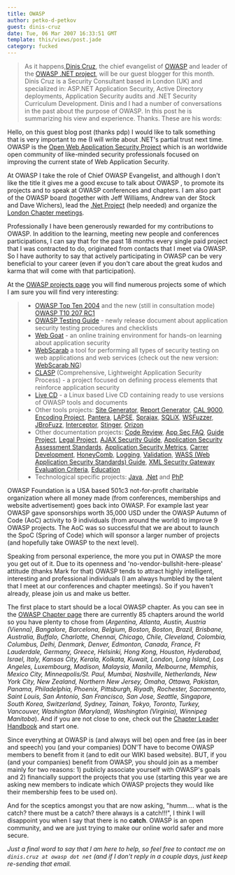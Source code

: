 ```yaml
---
title: OWASP
author: petko-d-petkov
guest: dinis-cruz
date: Tue, 06 Mar 2007 16:33:51 GMT
template: this/views/post.jade
category: fucked
---
```


> As it happens,[Dinis Cruz](http://www.owasp.org/index.php/User:Dinis.cruz), the chief evangelist of [OWASP](http://www.owasp.org) and leader of the [OWASP .NET project](http://www.owasp.org/index.php/Category:OWASP_.NET_Project), will be our guest blogger for this month. Dinis Cruz is a Security Consultant based in London (UK) and specialized in: ASP.NET Application Security, Active Directory deployments, Application Security audits and .NET Security Curriculum Development. Dinis and I had a number of conversations in the past about the purpose of OWASP. In this post he is summarizing his view and experience. Thanks. These are his words:

Hello, on this guest blog post (thanks pdp) I would like to talk something that is very important to me (I will write about .NET's partial trust next time. OWASP is the [Open Web Application Security Project](http://www.owasp.org) which is an worldwide open community of like-minded security professionals focused on improving the current state of Web Application Security.

At OWASP I take the role of Chief OWASP Evangelist, and although I don't like the title it gives me a good excuse to talk about OWASP , to promote its projects and to speak at OWASP conferences and chapters. I  am also part of the OWASP board (together with Jeff Williams, Andrew van der Stock and Dave Wichers), lead the [.Net Project](http://www.owasp.org/index.php/Category:OWASP_.NET_Project) (help needed) and organize the [London Chapter meetings](http://www.owasp.org/index.php/London).

Professionally I have been generously rewarded for my contributions to OWASP. In addition to the learning, meeting new people and conferences participations, I can say that for the past 18 months every single paid project that I was contracted to do, originated from contacts that I meet via OWASP. So I have authority to say that actively participating in OWASP can be very beneficial to your career (even if you don't care about the great kudos and karma that will come with that participation).

At the [OWASP projects page](http://www.owasp.org/index.php/Category:OWASP_Project) you will find numerous projects some of which I am sure you will find very interesting:

> * [OWASP Top Ten 2004](http://www.owasp.org/index.php/Category:OWASP_Top_Ten_Project)  and the new (still in consultation mode) [OWASP T10 207 RC1](http://www.owasp.org/index.php/Top_10_2007)
> * [OWASP Testing Guide](http://www.owasp.org/index.php/Category:OWASP_Testing_Project) - newly release document about application security testing procedures and checklists
> * [Web Goat](http://www.owasp.org/index.php/Category:OWASP_WebGoat_Project) - an online training environment for hands-on learning about application security
> * [WebScarab](http://www.owasp.org/index.php/Category:OWASP_WebScarab_Project) a tool for performing all types of security testing on web applications and web services (check out the new version: [WebScarab NG](http://www.owasp.org/index.php/OWASP_WebScarab_NG_Project))
> * [CLASP](http://www.owasp.org/index.php/Category:OWASP_CLASP_Project) (Comprehensive, Lightweight Application Security Process) - a project focused on defining process elements that reinforce application security
> * [Live CD](http://www.owasp.org/index.php/Category:OWASP_Live_CD_Project) - a Linux based Live CD containing ready to use versions of OWASP tools and documents
> * Other tools projects: [Site Generator](http://www.owasp.org/index.php/Owasp_SiteGenerator), [Report Generator](http://www.owasp.org/index.php/ORG_%2528Owasp_Report_Generator%2529), [CAL 9000](http://www.owasp.org/index.php/Category:OWASP_CAL9000_Project), [Encoding Project](http://www.owasp.org/index.php/Category:OWASP_LAPSE_Project), [Pantera](http://www.owasp.org/index.php/Category:OWASP_Pantera_Web_Assessment_Studio_Project), [LAPSE](http://www.owasp.org/index.php/Category:OWASP_LAPSE_Project), [Sprajax](http://www.owasp.org/index.php/Category:OWASP_Sprajax_Project), [SQLiX](http://www.owasp.org/index.php/Category:OWASP_SQLiX_Project), [WSFuzzer](http://www.owasp.org/index.php/Category:OWASP_WSFuzzer_Project), [JBroFuzz](http://www.owasp.org/index.php/Category:OWASP_JBroFuzz), [Interceptor](http://www.owasp.org/index.php/Category:OWASP_Interceptor_Project), [Stinger](http://www.owasp.org/index.php/Category:OWASP_Stinger_Project), [Orizon](http://www.owasp.org/index.php/Category:OWASP_Orizon_Project)
> * Other documentation projects: [Code Review](http://www.owasp.org/index.php/Category:OWASP_Code_Review_Project), [App Sec FAQ](http://www.owasp.org/index.php/Category:OWASP_AppSec_FAQ_Project), [Guide Project](http://www.owasp.org/index.php/Category:OWASP_Guide_Project), [Legal Project](http://www.owasp.org/index.php/Category:OWASP_Legal_Project), [AJAX Security Guide](http://www.owasp.org/index.php/Category:OWASP_AJAX_Security_Project), [Application Security Assessment Standards](http://www.owasp.org/index.php/Category:OWASP_Application_Security_Assessment_Standards_Project), [Application Security Metrics](http://www.owasp.org/index.php/Category:OWASP_Application_Security_Metrics_Project), [Carrer Development](http://www.owasp.org/index.php/Category:OWASP_Career_Development_Project), [HoneyComb](http://www.owasp.org/index.php/Category:OWASP_Honeycomb_Project), [Logging](http://www.owasp.org/index.php/Category:OWASP_Logging_Project), [Validation](http://www.owasp.org/index.php/Category:OWASP_Validation_Project), [WASS (Web Application Security Standards) Guide](http://www.owasp.org/index.php/Category:OWASP_WASS_Project), [XML Security Gateway Evaluation Criteria](http://www.owasp.org/index.php/Category:OWASP_XML_Security_Gateway_Evaluation_Criteria_Project), [Education](http://www.owasp.org/index.php/Category:OWASP_Education_Project)
> * Technological specific projects: [Java](http://www.owasp.org/index.php/Category:OWASP_Java_Project), [.Net](http://www.owasp.org/index.php/Category:OWASP_.NET_Project) and [PhP](http://www.owasp.org/index.php/Category:OWASP_PHP_Project)

OWASP Foundation is a USA based 501c3 not-for-profit charitable organization where all money made (from conferences, memberships and website advertisement) goes back into OWASP. For example last year OWASP gave sponsorships worth 35,000 USD under the OWASP Autumn of Code (AoC) activity to 9 individuals (from around the world) to improve 9 OWASP projects. The AoC was so successful that we are about to launch the SpoC (Spring of Code) which will sponsor a larger number of projects (and hopefully take OWASP to the next level).

Speaking from personal experience, the more you put in OWASP the more you get out of it. Due to its openness and 'no-vendor-bullshit-here-please' attitude (thanks Mark for that) OWASP tends to attract highly intelligent, interesting and professional individuals (I am always humbled by the talent that I meet at our conferences and chapter meetings). So if you haven't already, please join us and make us better.

The first place to start should be a local OWASP chapter. As you can see in the [OWASP Chapter page](http://www.owasp.org/index.php/Category:OWASP_Chapter) there are currently 85 chapters around the world so you have plenty to chose from (_Argentina,  Atlanta, Austin, Austria (Vienna), Bangalore, Barcelona, Belgium, Boston, Boston, Brazil, Brisbane, Australia, Buffalo, Charlotte, Chennai, Chicago, Chile, Cleveland, Colombia, Columbus, Delhi, Denmark, Denver, Edmonton, Canada, France, Ft Lauderdale, Germany, Greece, Helsinki, Hong Kong, Houston, Hyderabad, Israel,  Italy, Kansas City, Kerala, Kolkata, Kuwait, London, Long Island, Los Angeles, Luxembourg, Madison, Malaysia, Manila, Melbourne, Memphis, Mexico City, Minneapolis/St. Paul, Mumbai, Nashville, Netherlands, New York City, New Zealand, Northern New Jersey, Omaha, Ottawa, Pakistan, Panama, Philadelphia, Phoenix, Pittsburgh, Riyadh, Rochester, Sacramento, Saint Louis, San Antonio, San Francisco, San Jose, Seattle, Singapore, South Korea, Switzerland, Sydney, Tainan, Tokyo, Toronto, Turkey, Vancouver, Washington (Maryland), Washington (Virginia), Winnipeg Manitoba_). And if you are not close to one, check out the [Chapter Leader Handbook](http://www.owasp.org/index.php/Chapter_Leader_Handbook) and start one.

Since everything at OWASP is (and always will be) open and free (as in beer and speech) you (and your companies) DON'T have to become OWASP members to benefit from it (and to edit our WIKI based website). BUT, if you (and your companies) benefit from OWASP, you should join as a member mainly for two reasons: 1) publicly associate yourself with OWASP's goals and 2) financially support the projects that you use (starting this year we are asking new members to indicate which OWASP projects they would like their membership fees to be used on).

And for the sceptics amongst you that are now asking, "humm.... what is the catch? there must be a catch? there always is a catch!!!", I think I will disappoint you when I say that there is no **catch**. OWASP is an open community, and we are just trying to make our online world safer and more secure.

_Just a final word to say that I am here to help, so feel free to contact me on `dinis.cruz at owasp dot net` (and if I don't reply in a couple days, just keep re-sending that email._
